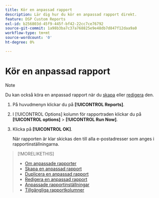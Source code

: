 ```yaml
---
title: Kör en anpassad rapport
description: Lär dig hur du kör en anpassad rapport direkt.
feature: DSP Custom Reports
exl-id: b256803d-45f9-445f-bf42-22cc7ce76792
source-git-commit: 1a98b3ba7c37a768825e9e48db7d847f12daa9a0
workflow-type: tm+mt
source-wordcount: '0'
ht-degree: 0%

---
```


# Kör en anpassad rapport

>[!NOTE]
>
>Du kan också köra en anpassad rapport när du [skapa](report-create.md) eller [redigera](report-edit.md) den.

1. På huvudmenyn klickar du på **[!UICONTROL Reports]**.

1. I [!UICONTROL Options] kolumn för rapportraden klickar du på **[!UICONTROL options]** > **[!UICONTROL Run Now]**.

1. Klicka på **[!UICONTROL OK]**.

   När rapporten är klar skickas den till alla e-postadresser som anges i rapportinställningarna.

>[!MORELIKETHIS]
>
>* [Om anpassade rapporter](/help/dsp/reports/report-about.md)
>* [Skapa en anpassad rapport](/help/dsp/reports/report-create.md)
>* [Duplicera en anpassad rapport](/help/dsp/reports/report-copy.md)
>* [Redigera en anpassad rapport](/help/dsp/reports/report-edit.md)
>* [Anpassade rapportinställningar](/help/dsp/reports/report-settings.md)
>* [Tillgängliga rapportkolumner](/help/dsp/reports/report-columns.md)

